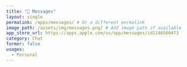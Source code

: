 ```yaml
---
title: " Messages"
layout: single
permalink: /apps/messages/ # Or a different permalink
image_path: /assets/img/messages.png/ # Add image path if available
app_store_url: https://apps.apple.com/us/app/messages/id1146560473
category: Chat
former: false
usages:
  - Personal
---
```

